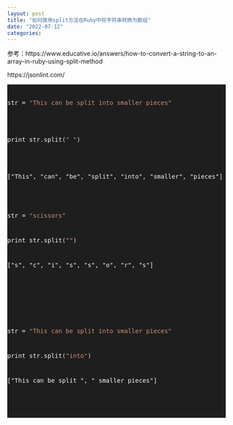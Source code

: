 ```yaml
---
layout: post
title: "如何使用split方法在Ruby中将字符串转换为数组"
date: "2022-07-12"
categories: 
---
```

<p>参考：https://www.educative.io/answers/how-to-convert-a-string-to-an-array-in-ruby-using-split-method</p>

<p>https://jsonlint.com/</p>

<div style="color: #f8f8f0;background-color: #1e1e1e;font-family: 'Droid Sans Mono', 'monospace', monospace, 'Droid Sans Fallback';font-weight: normal;font-size: 14px;line-height: 19px;white-space: pre;">
<p><span style="color: #f8f8f0;">str = </span><span style="color: #ce9178;">&quot;This can be split into smaller pieces&quot;</span></p>

<p><span style="color: #f8f8f0;">print str.split</span><span style="color: #dcdcdc;">(</span><span style="color: #ce9178;">&quot; &quot;</span><span style="color: #dcdcdc;">)</span></p>

<p>[&quot;This&quot;, &quot;can&quot;, &quot;be&quot;, &quot;split&quot;, &quot;into&quot;, &quot;smaller&quot;, &quot;pieces&quot;]</p>

<div style="color: #f8f8f0;background-color: #1e1e1e;font-family: 'Droid Sans Mono', 'monospace', monospace, 'Droid Sans Fallback';font-weight: normal;font-size: 14px;line-height: 19px;white-space: pre;">
<div><span style="color: #f8f8f0;">str = </span><span style="color: #ce9178;">&quot;scissors&quot;</span></div>

<div><span style="color: #f8f8f0;">print str.split</span><span style="color: #dcdcdc;">(</span><span style="color: #ce9178;">&quot;&quot;</span><span style="color: #dcdcdc;">)</span></div>

<div>[&quot;s&quot;, &quot;c&quot;, &quot;i&quot;, &quot;s&quot;, &quot;s&quot;, &quot;o&quot;, &quot;r&quot;, &quot;s&quot;]</div>

<div>&nbsp;</div>

<div>
<div style="color: #f8f8f0;background-color: #1e1e1e;font-family: 'Droid Sans Mono', 'monospace', monospace, 'Droid Sans Fallback';font-weight: normal;font-size: 14px;line-height: 19px;white-space: pre;">
<div><span style="color: #f8f8f0;">str = </span><span style="color: #ce9178;">&quot;This can be split into smaller pieces&quot;</span></div>

<div><span style="color: #f8f8f0;">print str.split</span><span style="color: #dcdcdc;">(</span><span style="color: #ce9178;">&quot;into&quot;</span><span style="color: #dcdcdc;">)</span></div>

<div>[&quot;This can be split &quot;, &quot; smaller pieces&quot;]</div>
</div>
</div>
</div>
</div>

